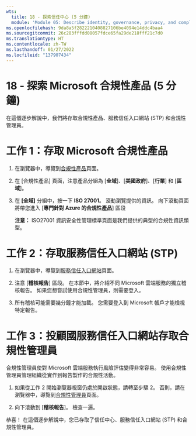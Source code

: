 ```yaml
---
wts:
  title: 18 - 探索信任中心 (5 分鐘)
  module: 'Module 05: Describe identity, governance, privacy, and compliance features'
ms.openlocfilehash: 9da8a5f2822210408827106be4094e14ddc4baa4
ms.sourcegitcommit: 26c283fffdd08057fdce65fa29de218fff21c7d0
ms.translationtype: HT
ms.contentlocale: zh-TW
ms.lasthandoff: 01/27/2022
ms.locfileid: "137907434"
---
```

# <a name="18---explore-microsoft-compliance-offerings-5-min"></a>18 - 探索 Microsoft 合規性產品 (5 分鐘)

在這個逐步解說中，我們將存取合規性產品、服務信任入口網站 (STP) 和合規性管理員。 

# <a name="task-1-access-microsoft-compliance-offerings"></a>工作 1：存取 Microsoft 合規性產品

1. 在瀏覽器中，導覽到[合規性產品](https://docs.microsoft.com/en-us/compliance/regulatory/offering-home)頁面。

2. 在 [合規性產品] 頁面，注意產品分組為 [**全域**]、[**美國政府**]、[**行業**] 和 [**區域**]。

3. 在 **[全域]** 分組中，按一下 **ISO 27001**。 滾動瀏覽提供的資訊。 向下滾動頁面將帶您進入 [**專門針對 Azure 的合規性產品**] 區段

    **注意：** ISO27001 資訊安全性管理標準頁面是我們提供的典型的合規性資訊類型。


# <a name="task-2-access-the-service-trust-portal-stp"></a>工作 2：存取服務信任入口網站 (STP)

1. 在瀏覽器中，導覽到[服務信任入口網站](https://servicetrust.microsoft.com/)頁面。

2. 注意 [**稽核報告**] 區段。 在本節中，將介紹不同 Microsoft 雲端服務的獨立稽核報告。 如果您想嘗試使用合規性管理員，則需要登入。

3. 所有稽核可能需要幾分鐘才能加載。 您需要登入到 Microsoft 帳戶才能檢視特定報告。


# <a name="task-3-access-the-compliance-manager-via-the-service-trust-portal"></a>工作 3：投顧國服務信任入口網站存取合規性管理員

合規性管理員使對 Microsoft 雲端服務執行風險評估變得非常容易。 使用合規性管理員管理組織從實作到報告製作的合規性活動。 

1. 如果從工作 2 開始瀏覽器視窗仍處於開啟狀態，請轉至步驟 2。 否則，請在瀏覽器中，導覽到[合規性管理員](https://servicetrust.microsoft.com/ComplianceManager)頁面。 

2. 向下滾動到 [**稽核報告**]。 檢查一遍。

恭喜！ 在這個逐步解說中，您已存取了信任中心、服務信任入口網站 (STP) 和合規性管理員。
